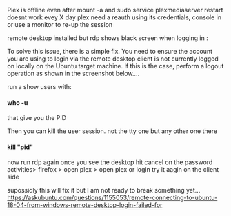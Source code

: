 Plex is offline even after mount -a and sudo service plexmediaserver restart doesnt work 
evey X day plex need a reauth using its credentials, console in or use a monitor to re-up the session

remote desktop installed but rdp shows black screen when logging in :

To solve this issue, there is a simple fix.  You need to ensure the account you are using to login via the remote 
desktop client is not currently logged on locally on the Ubuntu target machine. 
If this is the case, perform a logout operation as shown in the screenshot below….

run a show users with:
#### who -u

that give you the PID

Then you can kill the user session. not the tty one but any other one there

#### kill "pid"
now run rdp again
once you see the desktop hit cancel on the password
activities> firefox > open plex > open plex or login
try it aagin on the client side

supossidly this will fix it but I am not ready to break something yet...
https://askubuntu.com/questions/1155053/remote-connecting-to-ubuntu-18-04-from-windows-remote-desktop-login-failed-for
